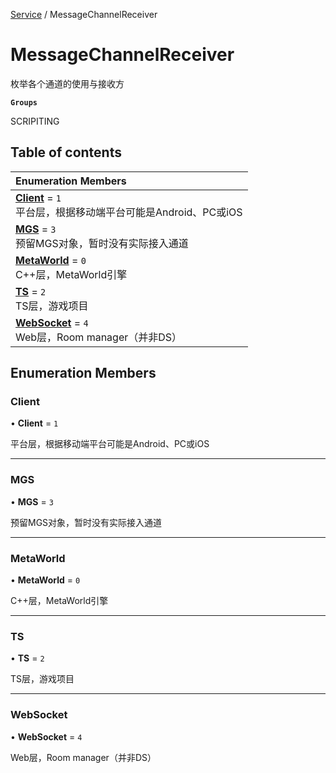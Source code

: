 [Service](../modules/Service.Service.md) / MessageChannelReceiver

# MessageChannelReceiver <Badge type="tip" text="Enumeration" /> <Score text="MessageChannelReceiver" />

枚举各个通道的使用与接收方

**`Groups`**

SCRIPITING

## Table of contents

| Enumeration Members |
| :-----|
| **[Client](Service.MessageChannelReceiver.md#client)** = ``1`` <br> 平台层，根据移动端平台可能是Android、PC或iOS|
| **[MGS](Service.MessageChannelReceiver.md#mgs)** = ``3`` <br> 预留MGS对象，暂时没有实际接入通道|
| **[MetaWorld](Service.MessageChannelReceiver.md#metaworld)** = ``0`` <br> C++层，MetaWorld引擎|
| **[TS](Service.MessageChannelReceiver.md#ts)** = ``2`` <br> TS层，游戏项目|
| **[WebSocket](Service.MessageChannelReceiver.md#websocket)** = ``4`` <br> Web层，Room manager（并非DS）|

## Enumeration Members

### Client <Score text="Client" /> 

• **Client** = ``1``

平台层，根据移动端平台可能是Android、PC或iOS

___

### MGS <Score text="MGS" /> 

• **MGS** = ``3``

预留MGS对象，暂时没有实际接入通道

___

### MetaWorld <Score text="MetaWorld" /> 

• **MetaWorld** = ``0``

C++层，MetaWorld引擎

___

### TS <Score text="TS" /> 

• **TS** = ``2``

TS层，游戏项目

___

### WebSocket <Score text="WebSocket" /> 

• **WebSocket** = ``4``

Web层，Room manager（并非DS）

